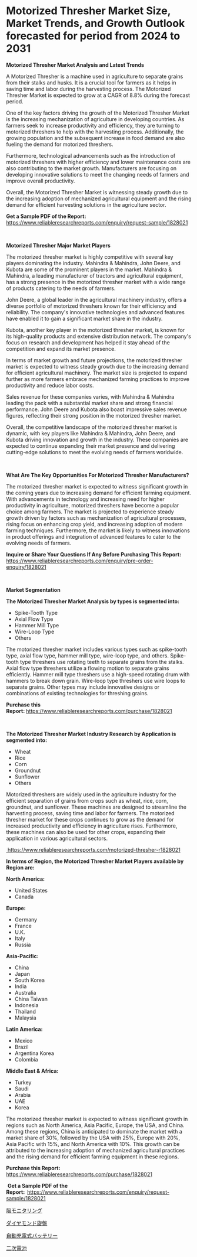 <p><h1>Motorized Thresher Market Size, Market Trends, and Growth Outlook forecasted for period from 2024 to 2031</h1></p><p><strong>Motorized Thresher Market Analysis and Latest Trends</strong></p>
<p><p>A Motorized Thresher is a machine used in agriculture to separate grains from their stalks and husks. It is a crucial tool for farmers as it helps in saving time and labor during the harvesting process. The Motorized Thresher Market is expected to grow at a CAGR of 8.8% during the forecast period.</p><p>One of the key factors driving the growth of the Motorized Thresher Market is the increasing mechanization of agriculture in developing countries. As farmers seek to increase productivity and efficiency, they are turning to motorized threshers to help with the harvesting process. Additionally, the growing population and the subsequent increase in food demand are also fueling the demand for motorized threshers.</p><p>Furthermore, technological advancements such as the introduction of motorized threshers with higher efficiency and lower maintenance costs are also contributing to the market growth. Manufacturers are focusing on developing innovative solutions to meet the changing needs of farmers and improve overall productivity.</p><p>Overall, the Motorized Thresher Market is witnessing steady growth due to the increasing adoption of mechanized agricultural equipment and the rising demand for efficient harvesting solutions in the agriculture sector.</p></p>
<p><strong>Get a Sample PDF of the Report:&nbsp;</strong> <a href="https://www.reliableresearchreports.com/enquiry/request-sample/1828021">https://www.reliableresearchreports.com/enquiry/request-sample/1828021</a></p>
<p>&nbsp;</p>
<p><strong>Motorized Thresher Major Market Players</strong></p>
<p><p>The motorized thresher market is highly competitive with several key players dominating the industry. Mahindra & Mahindra, John Deere, and Kubota are some of the prominent players in the market. Mahindra & Mahindra, a leading manufacturer of tractors and agricultural equipment, has a strong presence in the motorized thresher market with a wide range of products catering to the needs of farmers.</p><p>John Deere, a global leader in the agricultural machinery industry, offers a diverse portfolio of motorized threshers known for their efficiency and reliability. The company's innovative technologies and advanced features have enabled it to gain a significant market share in the industry.</p><p>Kubota, another key player in the motorized thresher market, is known for its high-quality products and extensive distribution network. The company's focus on research and development has helped it stay ahead of the competition and expand its market presence.</p><p>In terms of market growth and future projections, the motorized thresher market is expected to witness steady growth due to the increasing demand for efficient agricultural machinery. The market size is projected to expand further as more farmers embrace mechanized farming practices to improve productivity and reduce labor costs.</p><p>Sales revenue for these companies varies, with Mahindra & Mahindra leading the pack with a substantial market share and strong financial performance. John Deere and Kubota also boast impressive sales revenue figures, reflecting their strong position in the motorized thresher market.</p><p>Overall, the competitive landscape of the motorized thresher market is dynamic, with key players like Mahindra & Mahindra, John Deere, and Kubota driving innovation and growth in the industry. These companies are expected to continue expanding their market presence and delivering cutting-edge solutions to meet the evolving needs of farmers worldwide.</p></p>
<p>&nbsp;</p>
<p><strong>What Are The Key Opportunities For Motorized Thresher Manufacturers?</strong></p>
<p><p>The motorized thresher market is expected to witness significant growth in the coming years due to increasing demand for efficient farming equipment. With advancements in technology and increasing need for higher productivity in agriculture, motorized threshers have become a popular choice among farmers. The market is projected to experience steady growth driven by factors such as mechanization of agricultural processes, rising focus on enhancing crop yield, and increasing adoption of modern farming techniques. Furthermore, the market is likely to witness innovations in product offerings and integration of advanced features to cater to the evolving needs of farmers.</p></p>
<p><strong>Inquire or Share Your Questions If Any Before Purchasing This Report:</strong> <a href="https://www.reliableresearchreports.com/enquiry/pre-order-enquiry/1828021">https://www.reliableresearchreports.com/enquiry/pre-order-enquiry/1828021</a></p>
<p>&nbsp;</p>
<p><strong>Market Segmentation</strong></p>
<p><strong>The Motorized Thresher Market Analysis by types is segmented into:</strong></p>
<p><ul><li>Spike-Tooth Type</li><li>Axial Flow Type</li><li>Hammer Mill Type</li><li>Wire-Loop Type</li><li>Others</li></ul></p>
<p><p>The motorized thresher market includes various types such as spike-tooth type, axial flow type, hammer mill type, wire-loop type, and others. Spike-tooth type threshers use rotating teeth to separate grains from the stalks. Axial flow type threshers utilize a flowing motion to separate grains efficiently. Hammer mill type threshers use a high-speed rotating drum with hammers to break down grain. Wire-loop type threshers use wire loops to separate grains. Other types may include innovative designs or combinations of existing technologies for threshing grains.</p></p>
<p><strong>Purchase this Report:&nbsp;</strong><a href="https://www.reliableresearchreports.com/purchase/1828021">https://www.reliableresearchreports.com/purchase/1828021</a></p>
<p>&nbsp;</p>
<p><strong>The Motorized Thresher Market Industry Research by Application is segmented into:</strong></p>
<p><ul><li>Wheat</li><li>Rice</li><li>Corn</li><li>Groundnut</li><li>Sunflower</li><li>Others</li></ul></p>
<p><p>Motorized threshers are widely used in the agriculture industry for the efficient separation of grains from crops such as wheat, rice, corn, groundnut, and sunflower. These machines are designed to streamline the harvesting process, saving time and labor for farmers. The motorized thresher market for these crops continues to grow as the demand for increased productivity and efficiency in agriculture rises. Furthermore, these machines can also be used for other crops, expanding their application in various agricultural sectors.</p></p>
<p><a href="https://www.reliableresearchreports.com/motorized-thresher-r1828021">&nbsp;https://www.reliableresearchreports.com/motorized-thresher-r1828021</a></p>
<p><strong>In terms of Region, the Motorized Thresher Market Players available by Region are:</strong></p>
<p>
    <p> <strong> North America: </strong>
        <ul>
            <li>United States</li>
            <li>Canada</li>
        </ul>
        </p> 
    <p> <strong> Europe: </strong>
        <ul>
            <li>Germany</li>
            <li>France</li>
            <li>U.K.</li>
            <li>Italy</li>
            <li>Russia</li>
        </ul>
        </p> 
    <p> <strong> Asia-Pacific: </strong>
        <ul>
            <li>China</li>
            <li>Japan</li>
            <li>South Korea</li>
            <li>India</li>
            <li>Australia</li>
            <li>China Taiwan</li>
            <li>Indonesia</li>
            <li>Thailand</li>
            <li>Malaysia</li>
        </ul>
        </p> 
    <p> <strong> Latin America: </strong>
        <ul>
            <li>Mexico</li>
            <li>Brazil</li>
            <li>Argentina Korea</li>
            <li>Colombia</li>
        </ul>
        </p> 
    <p> <strong> Middle East & Africa: </strong>
        <ul>
            <li>Turkey</li>
            <li>Saudi</li>
            <li>Arabia</li>
            <li>UAE</li>
            <li>Korea</li>
        </ul>
    </p>
    </p>
<p><p>The motorized thresher market is expected to witness significant growth in regions such as North America, Asia Pacific, Europe, the USA, and China. Among these regions, China is anticipated to dominate the market with a market share of 30%, followed by the USA with 25%, Europe with 20%, Asia Pacific with 15%, and North America with 10%. This growth can be attributed to the increasing adoption of mechanized agricultural practices and the rising demand for efficient farming equipment in these regions.</p></p>
<p><strong>Purchase this Report: </strong><a href="https://www.reliableresearchreports.com/purchase/1828021">https://www.reliableresearchreports.com/purchase/1828021</a></p>
<p>&nbsp;<strong>Get a Sample PDF of the Report:&nbsp;&nbsp;</strong><a href="https://www.reliableresearchreports.com/enquiry/request-sample/1828021">https://www.reliableresearchreports.com/enquiry/request-sample/1828021</a></p>
<p><strong></strong></p>
<p><p><a href="https://medium.com/@kaiyaahoney54645/2024%E5%B9%B4%E3%81%8B%E3%82%892031%E5%B9%B4%E3%81%BE%E3%81%A7%E3%81%AE%E6%9C%9F%E9%96%93%E3%81%AB%E4%BA%88%E6%B8%AC%E3%81%95%E3%82%8C%E3%82%8B%E8%84%B3%E3%83%A2%E3%83%8B%E3%82%BF%E3%83%AA%E3%83%B3%E3%82%B0%E5%B8%82%E5%A0%B4%E3%81%AE%E5%88%86%E6%9E%90%E3%81%A8%E8%A6%8F%E6%A8%A1-c8bb29537076">脳モニタリング</a></p><p><a href="https://medium.com/@ferneconroy11/%E3%83%80%E3%82%A4%E3%83%A4%E3%83%A2%E3%83%B3%E3%83%89%E3%82%BF%E3%83%BC%E3%83%8B%E3%83%B3%E3%82%B0%E6%97%8B%E7%9B%A4%E3%81%AE%E5%B8%82%E5%A0%B4%E3%82%B7%E3%82%A7%E3%82%A2%E9%80%B2%E5%8C%96%E3%81%A8%E5%B8%82%E5%A0%B4%E6%88%90%E9%95%B7%E3%83%88%E3%83%AC%E3%83%B3%E3%83%89-2024%E5%B9%B4-2031%E5%B9%B4-deb5a0ba709b">ダイヤモンド旋盤</a></p><p><a href="https://github.com/Sophiaard2003/Market-Research-Report-List-1/blob/main/178421941973.md">自動充電式バッテリー</a></p><p><a href="https://github.com/hilmi-2a/Market-Research-Report-List-1/blob/main/351417141972.md">二次電池</a></p></p>